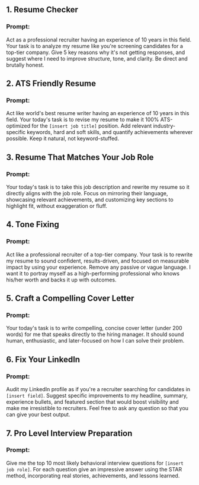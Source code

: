 ## 1. Resume Checker
### Prompt:
Act as a professional recruiter having an experience of 10 years in this field. Your task is to analyze my resume like you're screening candidates for a top-tier company. Give 5 key reasons why it's not getting responses, and suggest where I need to improve structure, tone, and clarity. Be direct and brutally honest.

## 2. ATS Friendly Resume
### Prompt:
Act like world's best resume writer having an experience of 10 years in this field. Your today's task is to revise my resume to make it 100% ATS-optimized for the `[insert job title]` position. Add relevant industry-specific keywords, hard and soft skills, and quantify achievements wherever possible. Keep it natural, not keyword-stuffed.

## 3. Resume That Matches Your Job Role
### Prompt:
Your today's task is to take this job description and rewrite my resume so it directly aligns with the job role. Focus on mirroring their language, showcasing relevant achievements, and customizing key sections to highlight fit, without exaggeration or fluff.

## 4. Tone Fixing
### Prompt:
Act like a professional recruiter of a top-tier company. Your task is to rewrite my resume to sound confident, results-driven, and focused on measurable impact by using your experience. Remove any passive or vague language. I want it to portray myself as a high-performing professional who knows his/her worth and backs it up with outcomes.

## 5. Craft a Compelling Cover Letter
### Prompt:
Your today's task is to write compelling, concise cover letter (under 200 words) for me that speaks directly to the hiring manager. It should sound human, enthusiastic, and later-focused on how I can solve their problem.

## 6. Fix Your LinkedIn
### Prompt:
Audit my LinkedIn profile as if you're a recruiter searching for candidates in `[insert field]`. Suggest specific improvements to my headline, summary, experience bullets, and featured section that would boost visibility and make me irresistible to recruiters. Feel free to ask any question so that you can give your best output.

## 7. Pro Level Interview Preparation
### Prompt:
Give me the top 10 most likely behavioral interview questions for `[insert job role]`. For each question give an impressive answer using the STAR method, incorporating real stories, achievements, and lessons learned.



